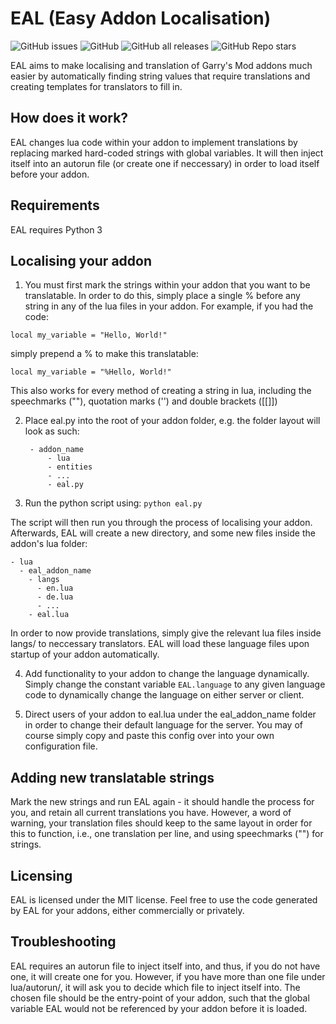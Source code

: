 # EAL (Easy Addon Localisation)

![GitHub issues](https://img.shields.io/github/issues/DevonDF/EAL-Easy-Addon-Localisation)
![GitHub](https://img.shields.io/github/license/DevonDF/EAL-Easy-Addon-Localisation)
![GitHub all releases](https://img.shields.io/github/downloads/DevonDF/EAL-Easy-Addon-Localisation/total)
![GitHub Repo stars](https://img.shields.io/github/stars/DevonDF/EAL-Easy-Addon-Localisation)



EAL aims to make localising and translation of Garry's Mod addons much easier by
automatically finding string values that require translations and creating
templates for translators to fill in.

## How does it work?

EAL changes lua code within your addon to implement translations by replacing 
marked hard-coded strings with global variables. It will then inject itself into an autorun file
(or create one if neccessary) in order to load itself before your addon.

## Requirements

EAL requires Python 3

## Localising your addon

1. You must first mark the strings within your addon that you want to be translatable. In order to do this, simply place a single % before any string in any of the lua files in your addon. For example, if you had the code:

``local my_variable = "Hello, World!"``

simply prepend a % to make this translatable:

``local my_variable = "%Hello, World!"``

This also works for every method of creating a string in lua, including the speechmarks (""), quotation marks ('') and double brackets ([[]])

2. Place eal.py into the root of your addon folder,
e.g. the folder layout will look as such:

        - addon_name
            - lua
            - entities
            - ...
            - eal.py

3. Run the python script using: ``python eal.py``

The script will then run you through the process of localising your addon. Afterwards, EAL will create a new directory, and some new files inside the addon's lua folder:

    - lua
      - eal_addon_name
        - langs
          - en.lua
          - de.lua
          - ...
        - eal.lua

In order to now provide translations, simply give the relevant lua files inside langs/ to neccessary translators. EAL will load these language files upon startup of your addon automatically.

4. Add functionality to your addon to change the language dynamically. Simply change the constant variable ``EAL.language`` to any given language code to dynamically change the language on either server or client.

5. Direct users of your addon to eal.lua under the eal_addon_name folder in order to change their default language for the server. You may of course simply copy and paste this config over into your own configuration file.


## Adding new translatable strings

Mark the new strings and run EAL again - it should handle the process for you, and retain all current translations you have. However, a word of warning, your translation files should keep to the same layout in order for this to function, i.e., one translation per line, and using speechmarks ("") for strings.

## Licensing

EAL is licensed under the MIT license. Feel free to use the code generated by EAL for your addons, either commercially or privately.

## Troubleshooting

EAL requires an autorun file to inject itself into, and thus, if you do not have one, it will create one for you. However, if you have more than one file under lua/autorun/, it will ask you to decide which file to inject itself into. The chosen file should be the entry-point of your addon, such that the global variable EAL would not be referenced by your addon before it is loaded.


